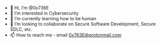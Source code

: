 - 👋 Hi, I’m @0x736E
- 👀 I’m interested in Cybersecurity
- 🌱 I’m currently learning how to be human
- 💞️ I’m looking to collaborate on Secure Software Development, Secure SDLC, etc.
- 📫 How to reach me - email 0x763E@protonmail.com

<!---
0x736E/0x736E is a ✨ special ✨ repository because its `README.md` (this file) appears on your GitHub profile.
You can click the Preview link to take a look at your changes.
--->
